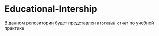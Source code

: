# Educational-Intership

В данном репозитории будет представлен `итоговыё отчет` по учебной практике
